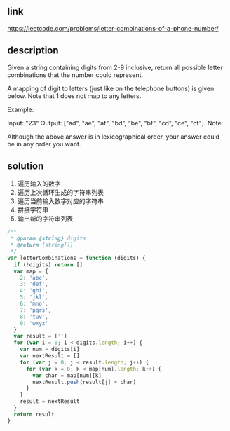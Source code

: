 ## link

https://leetcode.com/problems/letter-combinations-of-a-phone-number/

## description

Given a string containing digits from 2-9 inclusive, return all possible letter combinations that the number could represent.

A mapping of digit to letters (just like on the telephone buttons) is given below. Note that 1 does not map to any letters.

Example:

Input: "23"
Output: ["ad", "ae", "af", "bd", "be", "bf", "cd", "ce", "cf"].
Note:

Although the above answer is in lexicographical order, your answer could be in any order you want.

## solution

1. 遍历输入的数字
2. 遍历上次循环生成的字符串列表
3. 遍历当前输入数字对应的字符串
4. 拼接字符串
5. 输出新的字符串列表

```javascript
/**
 * @param {string} digits
 * @return {string[]}
 */
var letterCombinations = function (digits) {
  if (!digits) return []
  var map = {
    2: 'abc',
    3: 'def',
    4: 'ghi',
    5: 'jkl',
    6: 'mno',
    7: 'pqrs',
    8: 'tuv',
    9: 'wxyz'
  }
  var result = ['']
  for (var i = 0; i < digits.length; i++) {
    var num = digits[i]
    var nextResult = []
    for (var j = 0; j < result.length; j++) {
      for (var k = 0; k < map[num].length; k++) {
        var char = map[num][k]
        nextResult.push(result[j] + char)
      }
    }
    result = nextResult
  }
  return result
}
```

